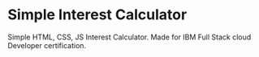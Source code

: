 # Simple Interest Calculator
Simple HTML, CSS, JS Interest Calculator.
Made for IBM Full Stack cloud Developer certification.

